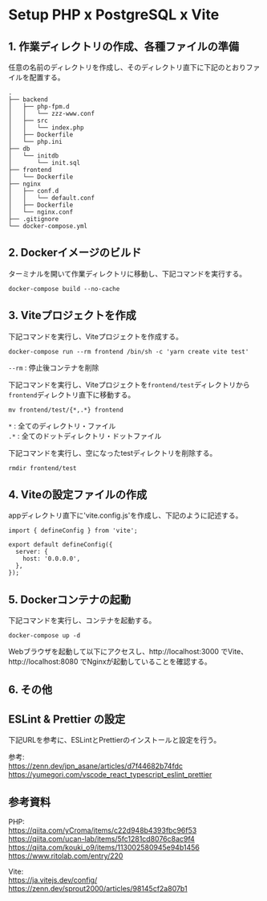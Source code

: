 # Setup PHP x PostgreSQL x Vite

## 1. 作業ディレクトリの作成、各種ファイルの準備

任意の名前のディレクトリを作成し、そのディレクトリ直下に下記のとおりファイルを配置する。
```
.
├── backend
│   ├── php-fpm.d
│   │   └── zzz-www.conf
│   ├── src
│   │   └── index.php
│   ├── Dockerfile
│   └── php.ini
├── db
│   └── initdb
│       └── init.sql
├── frontend
│   └── Dockerfile
├── nginx
│   ├── conf.d
│   │   └── default.conf
│   ├── Dockerfile
│   └── nginx.conf
├── .gitignore
└── docker-compose.yml
```

## 2. Dockerイメージのビルド

ターミナルを開いて作業ディレクトリに移動し、下記コマンドを実行する。<br>
```
docker-compose build --no-cache
```

## 3. Viteプロジェクトを作成

下記コマンドを実行し、Viteプロジェクトを作成する。
```
docker-compose run --rm frontend /bin/sh -c 'yarn create vite test'
```
`--rm` : 停止後コンテナを削除<br>

下記コマンドを実行し、Viteプロジェクトを`frontend/test`ディレクトリから`frontend`ディレクトリ直下に移動する。
```
mv frontend/test/{*,.*} frontend
```
`*` : 全てのディレクトリ・ファイル<br>
`.*` : 全てのドットディレクトリ・ドットファイル

下記コマンドを実行し、空になったtestディレクトリを削除する。
```
rmdir frontend/test
```

## 4. Viteの設定ファイルの作成

appディレクトリ直下に'vite.config.js'を作成し、下記のように記述する。
```
import { defineConfig } from 'vite';

export default defineConfig({
  server: {
    host: '0.0.0.0',
  },
});
```

## 5. Dockerコンテナの起動

下記コマンドを実行し、コンテナを起動する。
```
docker-compose up -d
```
Webブラウザを起動して以下にアクセスし、http://localhost:3000 でVite、http://localhost:8080 でNginxが起動していることを確認する。

## 6. その他

## ESLint & Prettier の設定

下記URLを参考に、ESLintとPrettierのインストールと設定を行う。

参考:<br>
https://zenn.dev/jpn_asane/articles/d7f44682b74fdc<br>
https://yumegori.com/vscode_react_typescript_eslint_prettier<br>

## 参考資料

PHP:<br>
https://qiita.com/yCroma/items/c22d948b4393fbc96f53<br>
https://qiita.com/ucan-lab/items/5fc1281cd8076c8ac9f4<br>
https://qiita.com/kouki_o9/items/113002580945e94b1456<br>
https://www.ritolab.com/entry/220<br>

Vite:<br>
https://ja.vitejs.dev/config/<br>
https://zenn.dev/sprout2000/articles/98145cf2a807b1<br>
